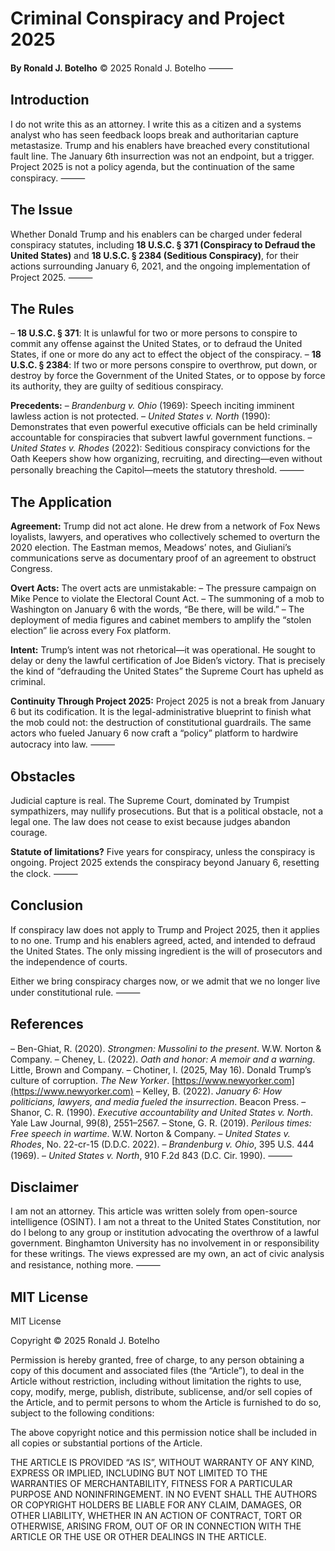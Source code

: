 # Criminal Conspiracy and Project 2025

**By Ronald J. Botelho**
© 2025 Ronald J. Botelho
⸻
## Introduction

I do not write this as an attorney. I write this as a citizen and a systems analyst who has seen feedback loops break and authoritarian capture metastasize. Trump and his enablers have breached every constitutional fault line. The January 6th insurrection was not an endpoint, but a trigger. Project 2025 is not a policy agenda, but the continuation of the same conspiracy.
⸻
## The Issue

Whether Donald Trump and his enablers can be charged under federal conspiracy statutes, including **18 U.S.C. § 371 (Conspiracy to Defraud the United States)** and **18 U.S.C. § 2384 (Seditious Conspiracy)**, for their actions surrounding January 6, 2021, and the ongoing implementation of Project 2025.
⸻
## The Rules

– **18 U.S.C. § 371**: It is unlawful for two or more persons to conspire to commit any offense against the United States, or to defraud the United States, if one or more do any act to effect the object of the conspiracy.
– **18 U.S.C. § 2384**: If two or more persons conspire to overthrow, put down, or destroy by force the Government of the United States, or to oppose by force its authority, they are guilty of seditious conspiracy.

**Precedents:**
– _Brandenburg v. Ohio_ (1969): Speech inciting imminent lawless action is not protected.
– _United States v. North_ (1990): Demonstrates that even powerful executive officials can be held criminally accountable for conspiracies that subvert lawful government functions.
– _United States v. Rhodes_ (2022): Seditious conspiracy convictions for the Oath Keepers show how organizing, recruiting, and directing—even without personally breaching the Capitol—meets the statutory threshold.
⸻
## The Application

**Agreement:** Trump did not act alone. He drew from a network of Fox News loyalists, lawyers, and operatives who collectively schemed to overturn the 2020 election. The Eastman memos, Meadows’ notes, and Giuliani’s communications serve as documentary proof of an agreement to obstruct Congress.

**Overt Acts:** The overt acts are unmistakable:
– The pressure campaign on Mike Pence to violate the Electoral Count Act.
– The summoning of a mob to Washington on January 6 with the words, “Be there, will be wild.”
– The deployment of media figures and cabinet members to amplify the “stolen election” lie across every Fox platform.

**Intent:** Trump’s intent was not rhetorical—it was operational. He sought to delay or deny the lawful certification of Joe Biden’s victory. That is precisely the kind of “defrauding the United States” the Supreme Court has upheld as criminal.

**Continuity Through Project 2025:** Project 2025 is not a break from January 6 but its codification. It is the legal-administrative blueprint to finish what the mob could not: the destruction of constitutional guardrails. The same actors who fueled January 6 now craft a “policy” platform to hardwire autocracy into law.
⸻
## Obstacles

Judicial capture is real. The Supreme Court, dominated by Trumpist sympathizers, may nullify prosecutions. But that is a political obstacle, not a legal one. The law does not cease to exist because judges abandon courage.

**Statute of limitations?** Five years for conspiracy, unless the conspiracy is ongoing. Project 2025 extends the conspiracy beyond January 6, resetting the clock.
⸻
## Conclusion

If conspiracy law does not apply to Trump and Project 2025, then it applies to no one. Trump and his enablers agreed, acted, and intended to defraud the United States. The only missing ingredient is the will of prosecutors and the independence of courts.

Either we bring conspiracy charges now, or we admit that we no longer live under constitutional rule.
⸻
## References

– Ben-Ghiat, R. (2020). _Strongmen: Mussolini to the present_. W.W. Norton & Company.
– Cheney, L. (2022). _Oath and honor: A memoir and a warning_. Little, Brown and Company.
– Chotiner, I. (2025, May 16). Donald Trump’s culture of corruption. _The New Yorker_. [https://www.newyorker.com](https://www.newyorker.com)
– Kelley, B. (2022). _January 6: How politicians, lawyers, and media fueled the insurrection_. Beacon Press.
– Shanor, C. R. (1990). _Executive accountability and United States v. North_. Yale Law Journal, 99(8), 2551–2567.
– Stone, G. R. (2019). _Perilous times: Free speech in wartime_. W.W. Norton & Company.
– _United States v. Rhodes_, No. 22-cr-15 (D.D.C. 2022).
– _Brandenburg v. Ohio_, 395 U.S. 444 (1969).
– _United States v. North_, 910 F.2d 843 (D.C. Cir. 1990).
⸻
## Disclaimer

I am not an attorney. This article was written solely from open-source intelligence (OSINT). I am not a threat to the United States Constitution, nor do I belong to any group or institution advocating the overthrow of a lawful government. Binghamton University has no involvement in or responsibility for these writings. The views expressed are my own, an act of civic analysis and resistance, nothing more.
⸻
## MIT License

MIT License

Copyright © 2025 Ronald J. Botelho

Permission is hereby granted, free of charge, to any person obtaining a copy of this document and associated files (the “Article”), to deal in the Article without restriction, including without limitation the rights to use, copy, modify, merge, publish, distribute, sublicense, and/or sell copies of the Article, and to permit persons to whom the Article is furnished to do so, subject to the following conditions:

The above copyright notice and this permission notice shall be included in all copies or substantial portions of the Article.

THE ARTICLE IS PROVIDED “AS IS”, WITHOUT WARRANTY OF ANY KIND, EXPRESS OR IMPLIED, INCLUDING BUT NOT LIMITED TO THE WARRANTIES OF MERCHANTABILITY, FITNESS FOR A PARTICULAR PURPOSE AND NONINFRINGEMENT. IN NO EVENT SHALL THE AUTHORS OR COPYRIGHT HOLDERS BE LIABLE FOR ANY CLAIM, DAMAGES, OR OTHER LIABILITY, WHETHER IN AN ACTION OF CONTRACT, TORT OR OTHERWISE, ARISING FROM, OUT OF OR IN CONNECTION WITH THE ARTICLE OR THE USE OR OTHER DEALINGS IN THE ARTICLE.
